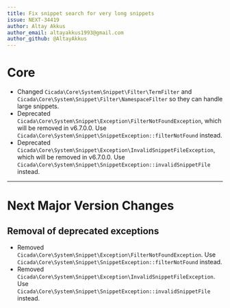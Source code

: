 ```yaml
---
title: Fix snippet search for very long snippets
issue: NEXT-34419
author: Altay Akkus
author_email: altayakkus1993@gmail.com
author_github: @AltayAkkus
---
```

# Core
* Changed `Cicada\Core\System\Snippet\Filter\TermFilter` and `Cicada\Core\System\Snippet\Filter\NamespaceFilter` so they can handle large snippets.
* Deprecated `Cicada\Core\System\Snippet\Exception\FilterNotFoundException`, which will be removed in v6.7.0.0. Use `Cicada\Core\System\Snippet\SnippetException::filterNotFound` instead.
* Deprecated `Cicada\Core\System\Snippet\Exception\InvalidSnippetFileException`, which will be removed in v6.7.0.0. Use `Cicada\Core\System\Snippet\SnippetException::invalidSnippetFile` instead.
___
# Next Major Version Changes
## Removal of deprecated exceptions
* Removed `Cicada\Core\System\Snippet\Exception\FilterNotFoundException`. Use `Cicada\Core\System\Snippet\SnippetException::filterNotFound` instead.
* Removed `Cicada\Core\System\Snippet\Exception\InvalidSnippetFileException`. Use `Cicada\Core\System\Snippet\SnippetException::invalidSnippetFile` instead.

